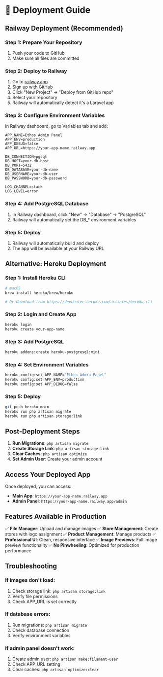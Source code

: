 # 🚀 Deployment Guide

## Railway Deployment (Recommended)

### Step 1: Prepare Your Repository
1. Push your code to GitHub
2. Make sure all files are committed

### Step 2: Deploy to Railway
1. Go to [railway.app](https://railway.app)
2. Sign up with GitHub
3. Click "New Project" → "Deploy from GitHub repo"
4. Select your repository
5. Railway will automatically detect it's a Laravel app

### Step 3: Configure Environment Variables
In Railway dashboard, go to Variables tab and add:

```
APP_NAME=Ethos Admin Panel
APP_ENV=production
APP_DEBUG=false
APP_URL=https://your-app-name.railway.app

DB_CONNECTION=pgsql
DB_HOST=your-db-host
DB_PORT=5432
DB_DATABASE=your-db-name
DB_USERNAME=your-db-user
DB_PASSWORD=your-db-password

LOG_CHANNEL=stack
LOG_LEVEL=error
```

### Step 4: Add PostgreSQL Database
1. In Railway dashboard, click "New" → "Database" → "PostgreSQL"
2. Railway will automatically set the DB_* environment variables

### Step 5: Deploy
1. Railway will automatically build and deploy
2. The app will be available at your Railway URL

## Alternative: Heroku Deployment

### Step 1: Install Heroku CLI
```bash
# macOS
brew install heroku/brew/heroku

# Or download from https://devcenter.heroku.com/articles/heroku-cli
```

### Step 2: Login and Create App
```bash
heroku login
heroku create your-app-name
```

### Step 3: Add PostgreSQL
```bash
heroku addons:create heroku-postgresql:mini
```

### Step 4: Set Environment Variables
```bash
heroku config:set APP_NAME="Ethos Admin Panel"
heroku config:set APP_ENV=production
heroku config:set APP_DEBUG=false
```

### Step 5: Deploy
```bash
git push heroku main
heroku run php artisan migrate
heroku run php artisan storage:link
```

## Post-Deployment Steps

1. **Run Migrations**: `php artisan migrate`
2. **Create Storage Link**: `php artisan storage:link`
3. **Clear Caches**: `php artisan optimize`
4. **Set Admin User**: Create your admin account

## Access Your Deployed App

Once deployed, you can access:
- **Main App**: `https://your-app-name.railway.app`
- **Admin Panel**: `https://your-app-name.railway.app/admin`

## Features Available in Production

✅ **File Manager**: Upload and manage images
✅ **Store Management**: Create stores with logo assignment
✅ **Product Management**: Manage products
✅ **Professional UI**: Clean, responsive interface
✅ **Image Previews**: Full image preview functionality
✅ **No Pinwheeling**: Optimized for production performance

## Troubleshooting

### If images don't load:
1. Check storage link: `php artisan storage:link`
2. Verify file permissions
3. Check APP_URL is set correctly

### If database errors:
1. Run migrations: `php artisan migrate`
2. Check database connection
3. Verify environment variables

### If admin panel doesn't work:
1. Create admin user: `php artisan make:filament-user`
2. Check APP_URL setting
3. Clear caches: `php artisan optimize:clear`
